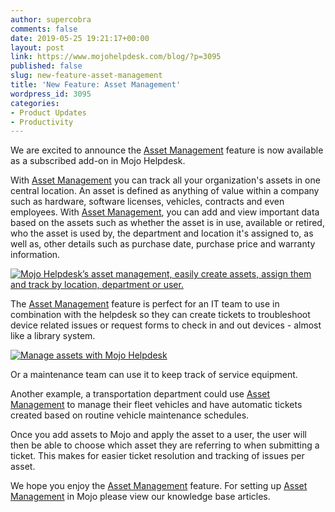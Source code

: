 ```yaml
---
author: supercobra
comments: false
date: 2019-05-25 19:21:17+00:00
layout: post
link: https://www.mojohelpdesk.com/blog/?p=3095
published: false
slug: new-feature-asset-management
title: 'New Feature: Asset Management'
wordpress_id: 3095
categories:
- Product Updates
- Productivity
---
```











We are excited to announce the [Asset Management](https://www.mojohelpdesk.com/asset-management/) feature is now available as a subscribed add-on in Mojo Helpdesk.



























With [Asset Management](https://www.mojohelpdesk.com/asset-management/) you can track all your organization's assets in one central location. An asset is defined as anything of value within a company such as hardware, software licenses, vehicles, contracts and even employees. With [Asset Management](https://www.mojohelpdesk.com/asset-management/), you can add and view important data based on the assets such as whether the asset is in use, available or retired, who the asset is used by, the department and location it's assigned to, as well as, other details such as purchase date, purchase price and warranty information.










[![Mojo Helpdesk’s asset management, easily create assets, assign them and track by location, department or user.](http://www.mojohelpdesk.com/blog/wp-content/uploads/2019/05/centralization-300x208.png)](https://www.mojohelpdesk.com/asset-management/)













The [Asset Management](https://www.mojohelpdesk.com/asset-management/) feature is perfect for an IT team to use in combination with the helpdesk so they can create tickets to troubleshoot device related issues or request forms to check in and out devices - almost like a library system.







[![Manage assets with Mojo Helpdesk](http://www.mojohelpdesk.com/blog/wp-content/uploads/2019/05/support_experience-300x208.png)](https://www.mojohelpdesk.com/asset-management/)







Or a maintenance team can use it to keep track of service equipment.







Another example, a transportation department could use [Asset Management](https://www.mojohelpdesk.com/asset-management/) to manage their fleet vehicles and have automatic tickets created based on routine vehicle maintenance schedules.







Once you add assets to Mojo and apply the asset to a user, the user will then be able to choose which asset they are referring to when submitting a ticket. This makes for easier ticket resolution and tracking of issues per asset.

























We hope you enjoy the [Asset Management](https://www.mojohelpdesk.com/asset-management/) feature. For setting up [Asset Management](https://www.mojohelpdesk.com/asset-management/) in Mojo please view our knowledge base articles.










